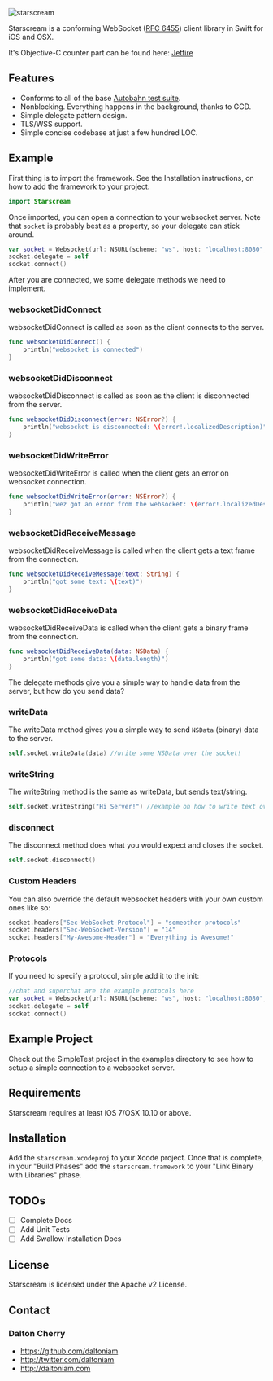 ![starscream](http://limitedtoy.com/wp-content/uploads/2014/09/transformers-starscream-wallpaperstarscream-transformers-2-wallpaper---332913-pnx7lnff.jpg)

Starscream is a conforming WebSocket ([RFC 6455](http://tools.ietf.org/html/rfc6455)) client library in Swift for iOS and OSX.

It's Objective-C counter part can be found here: [Jetfire](https://github.com/acmacalister/jetfire)


## Features

- Conforms to all of the base [Autobahn test suite](http://autobahn.ws/testsuite/).
- Nonblocking. Everything happens in the background, thanks to GCD.
- Simple delegate pattern design.
- TLS/WSS support.
- Simple concise codebase at just a few hundred LOC.

## Example

First thing is to import the framework. See the Installation instructions, on how to add the framework to your project.

```swift
import Starscream
```

Once imported, you can open a connection to your websocket server. Note that `socket` is probably best as a property, so your delegate can stick around.

```swift
var socket = Websocket(url: NSURL(scheme: "ws", host: "localhost:8080", path: "/"))
socket.delegate = self
socket.connect()
```

After you are connected, we some delegate methods we need to implement.

### websocketDidConnect

websocketDidConnect is called as soon as the client connects to the server.

```swift
func websocketDidConnect() {
    println("websocket is connected")
}
```

### websocketDidDisconnect

websocketDidDisconnect is called as soon as the client is disconnected from the server.

```swift
func websocketDidDisconnect(error: NSError?) {
	println("websocket is disconnected: \(error!.localizedDescription)")
}
```

### websocketDidWriteError

websocketDidWriteError is called when the client gets an error on websocket connection.

```swift
func websocketDidWriteError(error: NSError?) {
    println("wez got an error from the websocket: \(error!.localizedDescription)")
}
```

### websocketDidReceiveMessage

websocketDidReceiveMessage is called when the client gets a text frame from the connection.

```swift
func websocketDidReceiveMessage(text: String) {
	println("got some text: \(text)")
}
```

### websocketDidReceiveData

websocketDidReceiveData is called when the client gets a binary frame from the connection.

```swift
func websocketDidReceiveData(data: NSData) {
	println("got some data: \(data.length)")
}
```

The delegate methods give you a simple way to handle data from the server, but how do you send data?

### writeData

The writeData method gives you a simple way to send `NSData` (binary) data to the server.

```swift
self.socket.writeData(data) //write some NSData over the socket!
```

### writeString

The writeString method is the same as writeData, but sends text/string.

```swift
self.socket.writeString("Hi Server!") //example on how to write text over the socket!
```

### disconnect

The disconnect method does what you would expect and closes the socket.

```swift
self.socket.disconnect()
```

### Custom Headers

You can also override the default websocket headers with your own custom ones like so:

```swift
socket.headers["Sec-WebSocket-Protocol"] = "someother protocols"
socket.headers["Sec-WebSocket-Version"] = "14"
socket.headers["My-Awesome-Header"] = "Everything is Awesome!"
```

### Protocols

If you need to specify a protocol, simple add it to the init:

```swift
//chat and superchat are the example protocols here
var socket = Websocket(url: NSURL(scheme: "ws", host: "localhost:8080", path: "/"), protocols: ["chat","superchat"])
socket.delegate = self
socket.connect()
```

## Example Project

Check out the SimpleTest project in the examples directory to see how to setup a simple connection to a websocket server.

## Requirements

Starscream requires at least iOS 7/OSX 10.10 or above.

## Installation

Add the `starscream.xcodeproj` to your Xcode project. Once that is complete, in your "Build Phases" add the `starscream.framework` to your "Link Binary with Libraries" phase.

## TODOs

- [ ] Complete Docs
- [ ] Add Unit Tests
- [ ] Add Swallow Installation Docs

## License

Starscream is licensed under the Apache v2 License.

## Contact

### Dalton Cherry
* https://github.com/daltoniam
* http://twitter.com/daltoniam
* http://daltoniam.com
